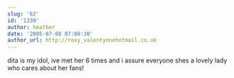 ```yaml
---
slug: '62'
id: '1339'
author: heather
date: '2005-07-08 07:08:30'
author_url: http://roxy_valentynnehotmail.co.uk
---
```

dita is my idol, ive met her 6 times and i assure everyone shes a lovely lady who cares about her fans! 

